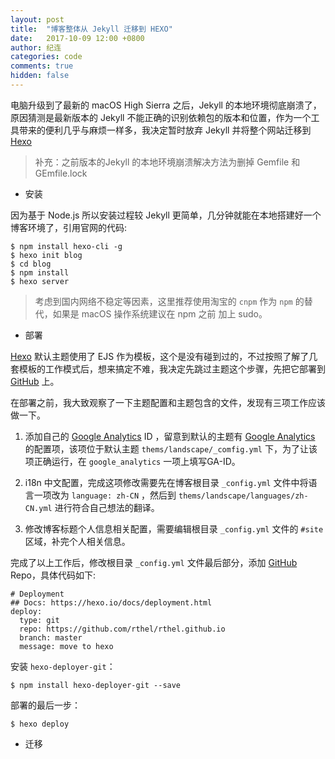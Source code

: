 ```yaml
---
layout: post
title:  "博客整体从 Jekyll 迁移到 HEXO"
date:   2017-10-09 12:00 +0800
author: 纪连
categories: code
comments: true
hidden: false
---
```



电脑升级到了最新的 macOS High Sierra 之后，Jekyll 的本地环境彻底崩溃了，原因猜测是最新版本的 Jekyll 不能正确的识别依赖包的版本和位置，作为一个工具带来的便利几乎与麻烦一样多，我决定暂时放弃 Jekyll 并将整个网站迁移到 [Hexo]

> 补充：之前版本的Jekyll 的本地环境崩溃解决方法为删掉 Gemfile 和 GEmfile.lock

* 安装

因为基于 Node.js 所以安装过程较 Jekyll 更简单，几分钟就能在本地搭建好一个博客环境了，引用官网的代码:

```
$ npm install hexo-cli -g
$ hexo init blog
$ cd blog
$ npm install
$ hexo server
```

> 考虑到国内网络不稳定等因素，这里推荐使用淘宝的 `cnpm` 作为 `npm` 的替代，如果是 macOS 操作系统建议在 npm 之前 加上 sudo。

* 部署

[Hexo] 默认主题使用了 EJS 作为模板，这个是没有碰到过的，不过按照了解了几套模板的工作模式后，想来搞定不难，我决定先跳过主题这个步骤，先把它部署到 [GitHub] 上。

在部署之前，我大致观察了一下主题配置和主题包含的文件，发现有三项工作应该做一下。

1. 添加自己的 [Google Analytics] ID ，留意到默认的主题有 [Google Analytics] 的配置项，该项位于默认主题 `thems/landscape/_comfig.yml` 下，为了让该项正确运行，在 `google_analytics` 一项上填写GA-ID。

2. i18n 中文配置，完成这项修改需要先在博客根目录 `_config.yml` 文件中将语言一项改为 `language: zh-CN` ，然后到 `thems/landscape/languages/zh-CN.yml` 进行符合自己想法的翻译。

3. 修改博客标题个人信息相关配置，需要编辑根目录 `_config.yml` 文件的 `#site` 区域，补完个人相关信息。

完成了以上工作后，修改根目录 `_config.yml` 文件最后部分，添加 [GitHub] Repo，具体代码如下:
```
# Deployment
## Docs: https://hexo.io/docs/deployment.html
deploy:
  type: git
  repo: https://github.com/rthel/rthel.github.io
  branch: master
  message: move to hexo
```

安装 `hexo-deployer-git`：

```
$ npm install hexo-deployer-git --save
```

部署的最后一步：

```
$ hexo deploy
```

* 迁移

[Hexo]: https://hexo.io
[GitHub]: https://github.com
[Google Analytics]: https://analytics.google.com/